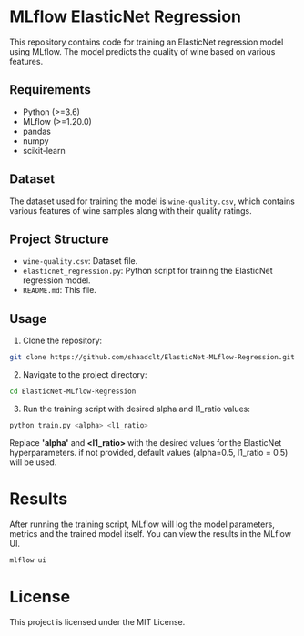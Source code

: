 # MLflow ElasticNet Regression

This repository contains code for training an ElasticNet regression model using MLflow. The model predicts the quality of wine based on various features.

## Requirements

- Python (>=3.6)
- MLflow (>=1.20.0)
- pandas
- numpy
- scikit-learn

## Dataset

The dataset used for training the model is `wine-quality.csv`, which contains various features of wine samples along with their quality ratings.


## Project Structure


- `wine-quality.csv`: Dataset file.
- `elasticnet_regression.py`: Python script for training the ElasticNet regression model.
- `README.md`: This file.

## Usage

1. Clone the repository:

```bash
git clone https://github.com/shaadclt/ElasticNet-MLflow-Regression.git
```

2. Navigate to the project directory:

```bash
cd ElasticNet-MLflow-Regression
```

3. Run the training script with desired alpha and l1_ratio values:

```bash
python train.py <alpha> <l1_ratio>
```
Replace **'alpha'** and **<l1_ratio>** with the desired values for the ElasticNet hyperparameters. if not provided, default values (alpha=0.5, l1_ratio = 0.5) will be used.


# Results

After running the training script, MLflow will log the model parameters, metrics and the trained model itself. You can view the results in the MLflow UI.
```bash
mlflow ui
```

# License
This project is licensed under the MIT License.
